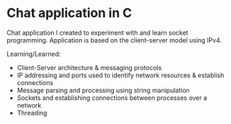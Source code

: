 # Chat application in C 

Chat application I created to experiment with and learn socket programming. Application is based on the client-server model using IPv4.  

Learning/Learned: 
- Client-Server architecture & messaging protocols 
- IP addressing and ports used to identify network resources & establish connections 
- Message parsing and processing using string manipulation 
- Sockets and establishing connections between processes over a network 
- Threading 